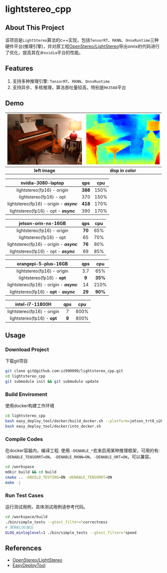 # lightstereo_cpp

## About This Project

该项目是`LightStereo`算法的c++实现，包括`TensorRT`、`RKNN`、`OnnxRuntime`三种硬件平台(推理引擎)，并对原工程[OpenStereo/LightStereo](https://github.com/XiandaGuo/OpenStereo)导出onnx的代码进行了优化，提高其在`非nvidia`平台的性能。

## Features

1. 支持多种推理引擎: `TensorRT`、`RKNN`、`OnnxRuntime`
2. 支持异步、多核推理，算法吞吐量较高，特别是`RK3588`平台

## Demo

| <img src="./assets/left.png" alt="1" width="500"> | <img src="./assets/disp_color.png" alt="1" width="500"> |
|:----------------------------------------:|:----:|
| **left image**  | **disp in color** |

|  nvidia-3080-laptop   |   qps   |  cpu   |
|:---------:|:---------:|:----------------:|
|  lightstereo(fp16) - origin   |   **388**   |  150%   |
|  lightstereo(fp16) - opt  |   370   |  150%   |
|  lightstereo(fp16) - origin - ***async***  |   **418**   |  170%   |
|  lightstereo(fp16) - opt - ***async***  |   390   |  170%   |


|  jetson-orin-nx-16GB   |   qps   |  cpu   |
|:---------:|:---------:|:----------------:|
|  lightstereo(fp16) - origin   |   **70**   |  65%   |
|  lightstereo(fp16) - opt  |   65   |  70%   |
|  lightstereo(fp16) - origin - ***async***  |   **76**   |  80%   |
|  lightstereo(fp16) - opt - ***async***  |   69   |  85%   |


|  orangepi-5-plus-16GB   |   qps   |  cpu   |
|:---------:|:---------:|:----------------:|
|  lightstereo(fp16) - origin   |   3.7   |  65%   |
|  lightstereo(fp16) - **opt**  |   **9**   |  **35%**   |
|  lightstereo(fp16) - origin - ***async***  |   14   |  210%   |
|  lightstereo(fp16) - **opt** - ***async***  |   **29**   |  **90%**   |

|  intel-i7-11800H   |   qps   |  cpu   |
|:---------:|:---------:|:----------------:|
|  lightstereo(fp16) - origin   |   7   |  800%   |
|  lightstereo(fp16) - **opt**  |   **9**   |  800%   |

## Usage

### Download Project

下载git项目
```bash
git clone git@github.com:zz990099/lightstereo_cpp.git
cd lightstereo_cpp
git submodule init && git submodule update
```

### Build Enviroment

使用docker构建工作环境
```bash
cd lightstereo_cpp
bash easy_deploy_tool/docker/build_docker.sh --platform=jetson_trt8_u2004 # or jetson_trt8_u2204, nvidia_gpu, rk3588
bash easy_deploy_tool/docker/into_docker.sh
```

### Compile Codes

在docker容器内，编译工程. 使用 `-DENABLE_*`宏来启用某种推理框架，可用的有: `-DENABLE_TENSORRT=ON`、`-DENABLE_RKNN=ON`、`-DENABLE_ORT=ON`，可以兼容。 
```bash
cd /workspace
mdkir build && cd build
cmake .. -DBUILD_TESTING=ON -DENABLE_TENSORRT=ON
make -j
```

### Run Test Cases

运行测试用例，具体测试用例请参考代码。
```bash
cd /workspace/build
./bin/simple_tests --gtest_filter=*correctness
# 限制GLOG输出
GLOG_minloglevel=1 ./bin/simple_tests --gtest_filter=*speed
```

## References

- [OpenStereo/LightStereo](https://github.com/XiandaGuo/OpenStereo)
- [EasyDeployTool](https://github.com/zz990099/EasyDeployTool)